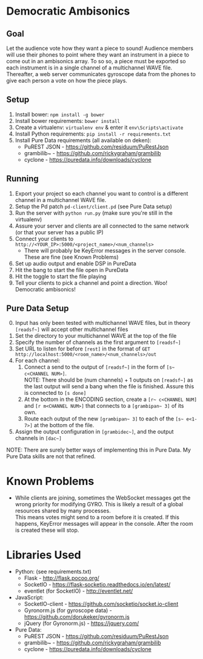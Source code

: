 # Democratic Ambisonics

## Goal

Let the audience vote how they want a piece to sound! Audience members will use their phones to point where
they want an instrument in a piece to come out in an ambisonics array. To so so, a piece must be exported so
each instrument is in a single channel of a multichannel WAVE file. Thereafter, a web server communicates
gyroscope data from the phones to give each person a vote on how the piece plays.


## Setup

1. Install bower: `npm install -g bower`
2. Install bower requirements: `bower install`
3. Create a virtualenv: `virtualenv env` & enter it `env\Scripts\activate`
4. Install Python requirements: `pip install -r requirements.txt`
5. Install Pure Data requirements (all available on deken):
    - PuREST JSON - https://github.com/residuum/PuRestJson
    - grambilib~ - https://github.com/rickygraham/grambilib
    - cyclone - https://puredata.info/downloads/cyclone
    
    
## Running

1. Export your project so each channel you want to control is a different channel in a multichannel WAVE file.
2. Setup the Pd patch `pd-client/client.pd`  (see Pure Data setup)
3. Run the server with `python run.py` (make sure you're still in the virtualenv)
4. Assure your server and clients are all connected to the same network (or that your server has a public IP)
5. Connect your clients to `http://<YOUR_IP>:5000/<project_name>/<num_channels>`
    - There will probably be KeyError messages in the server console. These are fine (see Known Problems)
6. Set up audio output and enable DSP in PureData
7. Hit the bang to start the file open in PureData
8. Hit the toggle to start the file playing
9. Tell your clients to pick a channel and point a direction. Woo! Democratic ambisonics!


## Pure Data Setup

0. Input has only been tested with multichannel WAVE files, but in theory `[readsf~]` will accept other multichannel files
1. Set the directory to your multichannel WAVE at the top of the file
2. Specify the number of channels as the first argument to `[readsf~]`
3. Set URL to listen for before `[rest]` in the format of `GET http://localhost:5000/<room_name>/<num_channels>/out`
4. For each channel:
    1. Connect a send to the output of `[readsf~]` in the form of `[s~ c<CHANNEL NUM>]`.  
        NOTE: There should be (num channels) + 1 outputs on `[readsf~]` as the last output will send a bang 
        when the file is finished. Assure this is connected to `[s done]`
    2. At the bottom in the ENCODING section, create a `[r~ c<CHANNEL NUM]` and `[r m<CHANNEL NUM>]` that connects to
        a `[grambipan~ 3]` of its own.
    3. Route each output of the new `[grambipan~ 3]` to each of the `[s~ e<1-7>]` at the bottom of the file.
5. Assign the output configuration in `[grambidec~]`, and the output channels in `[dac~]`

NOTE: There are surely better ways of implementing this in Pure Data. My Pure Data skills are not that refined.


# Known Problems

 - While clients are joining, sometimes the WebSocket messages get the wrong priority for modifying GYRO.
 This is likely a result of a global resources shared by many processes.  
 This means votes might send to a room before it is created. If this happens, KeyError messages will appear
 in the console. After the room is created these will stop.
 
 
# Libraries Used

- Python: (see requirements.txt)
    - Flask - http://flask.pocoo.org/
    - SocketIO - https://flask-socketio.readthedocs.io/en/latest/
    - eventlet (for SocketIO) - http://eventlet.net/
- JavaScript:
    - SocketIO-client - https://github.com/socketio/socket.io-client
    - Gyronorm.js (for gyroscope data) - https://github.com/dorukeker/gyronorm.js
    - jQuery (for Gyronorm.js) - https://jquery.com/
- Pure Data:
    - PuREST JSON - https://github.com/residuum/PuRestJson
    - grambilib~ - https://github.com/rickygraham/grambilib
    - cyclone - https://puredata.info/downloads/cyclone
    